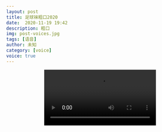 ```yaml
---
layout: post
title: 足球袜粗口2020
date:  2020-11-19 19:42
description: 粗口
img: post-voices.jpg
tags: [语音]
author: 未知
category: [voice]
voice: true
---
```

<div align="center">
  <video controls preload="auto" src="https://klouderr.sgp1.digitaloceanspaces.com/1617102688435-%E8%B6%B3%E7%90%83%E8%A2%9C%E7%B2%97%E5%8F%A32020.mp4"></video>
</div>

